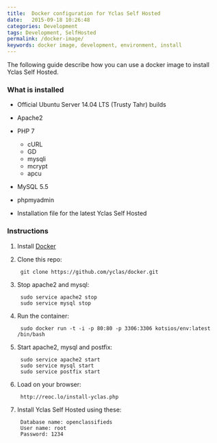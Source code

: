 ```yaml
---
title:  Docker configuration for Yclas Self Hosted
date:   2015-09-18 10:26:48
categories: Development
tags: Development, SelfHosted
permalink: /docker-image/
keywords: docker image, development, environment, install
---
```

The following guide describe how you can use a docker image to install Yclas Self Hosted.

### What is installed

+ Official Ubuntu Server 14.04 LTS (Trusty Tahr) builds

+ Apache2

+ PHP 7
  * cURL
  * GD
  * mysqli
  * mcrypt
  * apcu

+ MySQL 5.5

+ phpmyadmin

+ Installation file for the latest Yclas Self Hosted


### Instructions

1. Install [Docker](https://docs.docker.com/installation/)

2. Clone this repo:

        git clone https://github.com/yclas/docker.git

3. Stop apache2 and mysql:

		sudo service apache2 stop
		sudo service mysql stop

4. Run the container:

        sudo docker run -t -i -p 80:80 -p 3306:3306 kotsios/env:latest /bin/bash

5. Start apache2, mysql and postfix:

		sudo service apache2 start
		sudo service mysql start
		sudo service postfix start

6. Load on your browser: 

        http://reoc.lo/install-yclas.php

7. Install Yclas Self Hosted using these:

        Database name: openclassifieds
        User name: root 
        Password: 1234
